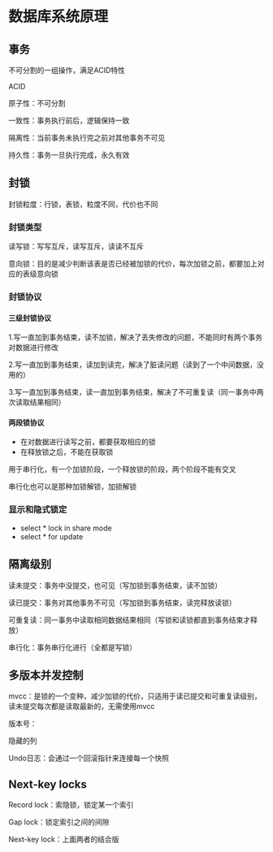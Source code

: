 # 数据库系统原理

## 事务

不可分割的一组操作，满足ACID特性

ACID

原子性：不可分割

一致性：事务执行前后，逻辑保持一致

隔离性：当前事务未执行完之前对其他事务不可见

持久性：事务一旦执行完成，永久有效

## 封锁

封锁粒度：行锁，表锁，粒度不同，代价也不同

### 封锁类型

读写锁：写写互斥，读写互斥，读读不互斥

意向锁：目的是减少判断该表是否已经被加锁的代价，每次加锁之前，都要加上对应的表级意向锁

### 封锁协议

#### 三级封锁协议

1.写一直加到事务结束，读不加锁，解决了丢失修改的问题，不能同时有两个事务对数据进行修改

2.写一直加到事务结束，读加到读完，解决了脏读问题（读到了一个中间数据，没用的）

3.写一直加到事务结束，读一直加到事务结束，解决了不可重复读（同一事务中两次读取结果相同）

#### 两段锁协议

- 在对数据进行读写之前，都要获取相应的锁
- 在释放锁之后，不能在获取锁

用于串行化，有一个加锁阶段，一个释放锁的阶段，两个阶段不能有交叉

串行化也可以是那种加锁解锁，加锁解锁

### 显示和隐式锁定

- select * lock in share mode
- select  * for update

## 隔离级别

读未提交：事务中没提交，也可见（写加锁到事务结束，读不加锁）

读已提交：事务对其他事务不可见（写加锁到事务结束，读完释放读锁）

可重复读：同一事务中读取相同数据结果相同（写锁和读锁都直到事务结束才释放）

串行化：事务串行化进行（全都是写锁）

## 多版本并发控制

mvcc：是锁的一个变种，减少加锁的代价，只适用于读已提交和可重复读级别，读未提交每次都是读取最新的，无需使用mvcc

版本号：

隐藏的列

Undo日志：会通过一个回滚指针来连接每一个快照

## Next-key locks

Record lock：索隐锁，锁定某一个索引

Gap lock：锁定索引之间的间隙

Next-key lock：上面两者的结合版

